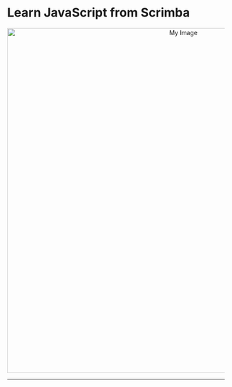# Learn JavaScript from Scrimba

<p align="center">
  <a href="https://scrimba.com/certificate-cert2uNjfK9m1n3zCRVUZGA8bbZnDg3Aa48Zh8g">
    <img src="https://github.com/user-attachments/assets/3cc7f89e-3aa2-4ef8-9253-22caf4c1f410" alt="My Image" style="max-width: 100%; width: 800px;" />
  </a>
</p>

<hr>
